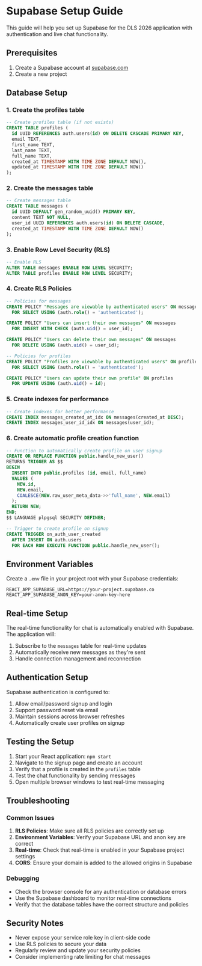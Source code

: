 # Supabase Setup Guide

This guide will help you set up Supabase for the DLS 2026 application with authentication and live chat functionality.

## Prerequisites

1. Create a Supabase account at [supabase.com](https://supabase.com)
2. Create a new project

## Database Setup

### 1. Create the profiles table

```sql
-- Create profiles table (if not exists)
CREATE TABLE profiles (
  id UUID REFERENCES auth.users(id) ON DELETE CASCADE PRIMARY KEY,
  email TEXT,
  first_name TEXT,
  last_name TEXT,
  full_name TEXT,
  created_at TIMESTAMP WITH TIME ZONE DEFAULT NOW(),
  updated_at TIMESTAMP WITH TIME ZONE DEFAULT NOW()
);
```

### 2. Create the messages table

```sql
-- Create messages table
CREATE TABLE messages (
  id UUID DEFAULT gen_random_uuid() PRIMARY KEY,
  content TEXT NOT NULL,
  user_id UUID REFERENCES auth.users(id) ON DELETE CASCADE,
  created_at TIMESTAMP WITH TIME ZONE DEFAULT NOW()
);
```

### 3. Enable Row Level Security (RLS)

```sql
-- Enable RLS
ALTER TABLE messages ENABLE ROW LEVEL SECURITY;
ALTER TABLE profiles ENABLE ROW LEVEL SECURITY;
```

### 4. Create RLS Policies

```sql
-- Policies for messages
CREATE POLICY "Messages are viewable by authenticated users" ON messages
  FOR SELECT USING (auth.role() = 'authenticated');

CREATE POLICY "Users can insert their own messages" ON messages
  FOR INSERT WITH CHECK (auth.uid() = user_id);

CREATE POLICY "Users can delete their own messages" ON messages
  FOR DELETE USING (auth.uid() = user_id);

-- Policies for profiles
CREATE POLICY "Profiles are viewable by authenticated users" ON profiles
  FOR SELECT USING (auth.role() = 'authenticated');

CREATE POLICY "Users can update their own profile" ON profiles
  FOR UPDATE USING (auth.uid() = id);
```

### 5. Create indexes for performance

```sql
-- Create indexes for better performance
CREATE INDEX messages_created_at_idx ON messages(created_at DESC);
CREATE INDEX messages_user_id_idx ON messages(user_id);
```

### 6. Create automatic profile creation function

```sql
-- Function to automatically create profile on user signup
CREATE OR REPLACE FUNCTION public.handle_new_user()
RETURNS TRIGGER AS $$
BEGIN
  INSERT INTO public.profiles (id, email, full_name)
  VALUES (
    NEW.id,
    NEW.email,
    COALESCE(NEW.raw_user_meta_data->>'full_name', NEW.email)
  );
  RETURN NEW;
END;
$$ LANGUAGE plpgsql SECURITY DEFINER;

-- Trigger to create profile on signup
CREATE TRIGGER on_auth_user_created
  AFTER INSERT ON auth.users
  FOR EACH ROW EXECUTE FUNCTION public.handle_new_user();
```

## Environment Variables

Create a `.env` file in your project root with your Supabase credentials:

```env
REACT_APP_SUPABASE_URL=https://your-project.supabase.co
REACT_APP_SUPABASE_ANON_KEY=your-anon-key-here
```

## Real-time Setup

The real-time functionality for chat is automatically enabled with Supabase. The application will:

1. Subscribe to the `messages` table for real-time updates
2. Automatically receive new messages as they're sent
3. Handle connection management and reconnection

## Authentication Setup

Supabase authentication is configured to:

1. Allow email/password signup and login
2. Support password reset via email
3. Maintain sessions across browser refreshes
4. Automatically create user profiles on signup

## Testing the Setup

1. Start your React application: `npm start`
2. Navigate to the signup page and create an account
3. Verify that a profile is created in the `profiles` table
4. Test the chat functionality by sending messages
5. Open multiple browser windows to test real-time messaging

## Troubleshooting

### Common Issues

1. **RLS Policies**: Make sure all RLS policies are correctly set up
2. **Environment Variables**: Verify your Supabase URL and anon key are correct
3. **Real-time**: Check that real-time is enabled in your Supabase project settings
4. **CORS**: Ensure your domain is added to the allowed origins in Supabase

### Debugging

- Check the browser console for any authentication or database errors
- Use the Supabase dashboard to monitor real-time connections
- Verify that the database tables have the correct structure and policies

## Security Notes

- Never expose your service role key in client-side code
- Use RLS policies to secure your data
- Regularly review and update your security policies
- Consider implementing rate limiting for chat messages
